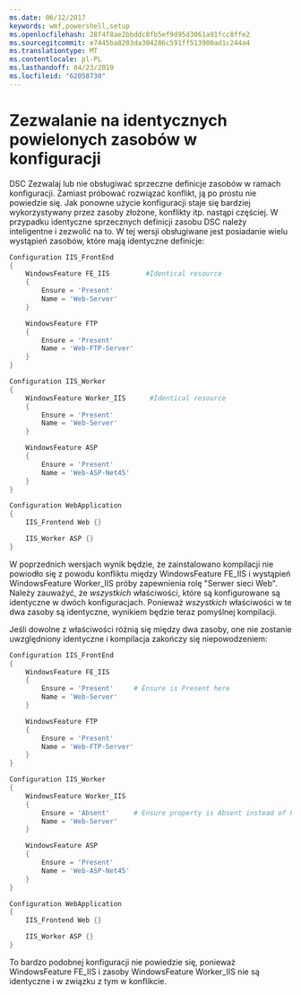 ```yaml
---
ms.date: 06/12/2017
keywords: wmf,powershell,setup
ms.openlocfilehash: 28f4f8ae2bbddc8fb5ef9d95d3061a91fcc8ffe2
ms.sourcegitcommit: e7445ba8203da304286c591ff513900ad1c244a4
ms.translationtype: MT
ms.contentlocale: pl-PL
ms.lasthandoff: 04/23/2019
ms.locfileid: "62058730"
---
```

# <a name="allowing-for-identical-duplicate-resources-in-a-configuration"></a>Zezwalanie na identycznych powielonych zasobów w konfiguracji

DSC Zezwalaj lub nie obsługiwać sprzeczne definicje zasobów w ramach konfiguracji. Zamiast próbować rozwiązać konflikt, ją po prostu nie powiedzie się. Jak ponowne użycie konfiguracji staje się bardziej wykorzystywany przez zasoby złożone, konflikty itp. nastąpi częściej. W przypadku identyczne sprzecznych definicji zasobu DSC należy inteligentne i zezwolić na to. W tej wersji obsługiwane jest posiadanie wielu wystąpień zasobów, które mają identyczne definicje:

```powershell
Configuration IIS_FrontEnd
{
    WindowsFeature FE_IIS         #Identical resource
    {
        Ensure = 'Present'
        Name = 'Web-Server'
    }

    WindowsFeature FTP
    {
        Ensure = 'Present'
        Name = 'Web-FTP-Server'
    }
}

Configuration IIS_Worker
{
    WindowsFeature Worker_IIS      #Identical resource
    {
        Ensure = 'Present'
        Name = 'Web-Server'
    }

    WindowsFeature ASP
    {
        Ensure = 'Present'
        Name = 'Web-ASP-Net45'
    }
}

Configuration WebApplication
{
    IIS_Frontend Web {}

    IIS_Worker ASP {}
}
```

W poprzednich wersjach wynik będzie, że zainstalowano kompilacji nie powiodło się z powodu konfliktu między WindowsFeature FE_IIS i wystąpień WindowsFeature Worker_IIS próby zapewnienia rolę "Serwer sieci Web". Należy zauważyć, że *wszystkich* właściwości, które są konfigurowane są identyczne w dwóch konfiguracjach. Ponieważ *wszystkich* właściwości w te dwa zasoby są identyczne, wynikiem będzie teraz pomyślnej kompilacji.

Jeśli dowolne z właściwości różnią się między dwa zasoby, one nie zostanie uwzględniony identyczne i kompilacja zakończy się niepowodzeniem:

```powershell
Configuration IIS_FrontEnd
{
    WindowsFeature FE_IIS
    {
        Ensure = 'Present'     # Ensure is Present here
        Name = 'Web-Server'
    }

    WindowsFeature FTP
    {
        Ensure = 'Present'
        Name = 'Web-FTP-Server'
    }
}

Configuration IIS_Worker
{
    WindowsFeature Worker_IIS
    {
        Ensure = 'Absent'      # Ensure property is Absent instead of Present
        Name = 'Web-Server'
    }

    WindowsFeature ASP
    {
        Ensure = 'Present'
        Name = 'Web-ASP-Net45'
    }
}

Configuration WebApplication
{
    IIS_Frontend Web {}

    IIS_Worker ASP {}
}
```

To bardzo podobnej konfiguracji nie powiedzie się, ponieważ WindowsFeature FE_IIS i zasoby WindowsFeature Worker_IIS nie są identyczne i w związku z tym w konflikcie.
